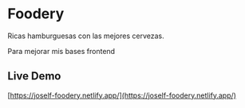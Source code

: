 # Foodery

Ricas hamburguesas con las mejores cervezas.

Para mejorar mis bases frontend

## Live Demo
[https://joself-foodery.netlify.app/](https://joself-foodery.netlify.app/)

